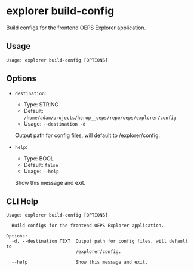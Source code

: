 
# explorer build-config

Build configs for the frontend OEPS Explorer application.

## Usage

```
Usage: explorer build-config [OPTIONS]
```

## Options
* `destination`: 
  * Type: STRING 
  * Default: `/home/adam/projects/herop__oeps/repo/oeps/explorer/config`
  * Usage: `--destination
-d`

  Output path for config files, will default to /explorer/config.


* `help`: 
  * Type: BOOL 
  * Default: `false`
  * Usage: `--help`

  Show this message and exit.



## CLI Help

```
Usage: explorer build-config [OPTIONS]

  Build configs for the frontend OEPS Explorer application.

Options:
  -d, --destination TEXT  Output path for config files, will default to
                          /explorer/config.

  --help                  Show this message and exit.
```

